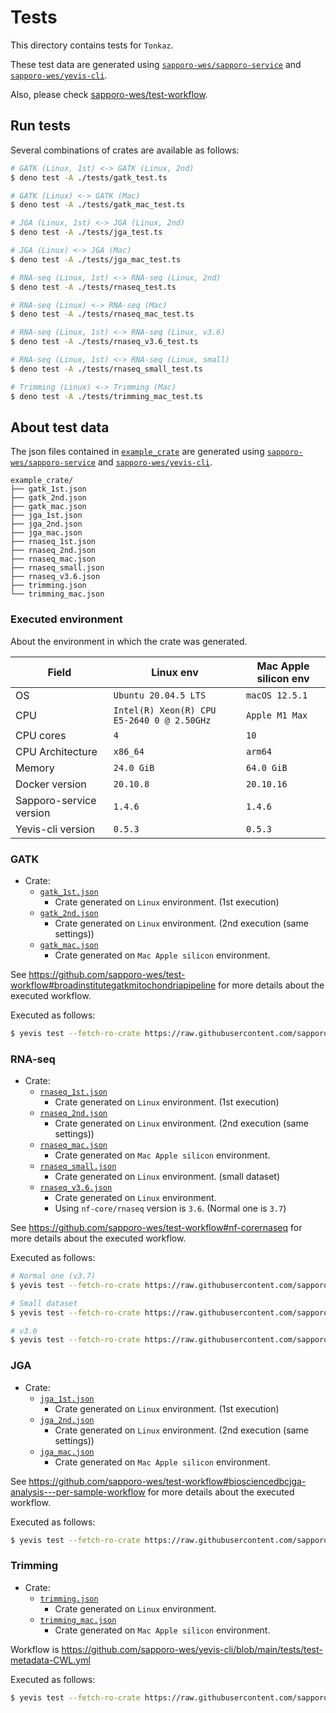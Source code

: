 # Tests

This directory contains tests for `Tonkaz`.

These test data are generated using [`sapporo-wes/sapporo-service`](https://github.com/sapporo-wes/sapporo-service) and [`sapporo-wes/yevis-cli`](https://github.com/sapporo-wes/yevis-cli).

Also, please check [sapporo-wes/test-workflow](https://github.com/sapporo-wes/test-workflow).

## Run tests

Several combinations of crates are available as follows:

```bash
# GATK (Linux, 1st) <-> GATK (Linux, 2nd)
$ deno test -A ./tests/gatk_test.ts

# GATK (Linux) <-> GATK (Mac)
$ deno test -A ./tests/gatk_mac_test.ts

# JGA (Linux, 1st) <-> JGA (Linux, 2nd)
$ deno test -A ./tests/jga_test.ts

# JGA (Linux) <-> JGA (Mac)
$ deno test -A ./tests/jga_mac_test.ts

# RNA-seq (Linux, 1st) <-> RNA-seq (Linux, 2nd)
$ deno test -A ./tests/rnaseq_test.ts

# RNA-seq (Linux) <-> RNA-seq (Mac)
$ deno test -A ./tests/rnaseq_mac_test.ts

# RNA-seq (Linux, 1st) <-> RNA-seq (Linux, v3.6)
$ deno test -A ./tests/rnaseq_v3.6_test.ts

# RNA-seq (Linux, 1st) <-> RNA-seq (Linux, small)
$ deno test -A ./tests/rnaseq_small_test.ts

# Trimming (Linux) <-> Trimming (Mac)
$ deno test -A ./tests/trimming_mac_test.ts
```

## About test data

The json files contained in [`example_crate`](./example_crate) are generated using [`sapporo-wes/sapporo-service`](https://github.com/sapporo-wes/sapporo-service) and [`sapporo-wes/yevis-cli`](https://github.com/sapporo-wes/yevis-cli).

```
example_crate/
├── gatk_1st.json
├── gatk_2nd.json
├── gatk_mac.json
├── jga_1st.json
├── jga_2nd.json
├── jga_mac.json
├── rnaseq_1st.json
├── rnaseq_2nd.json
├── rnaseq_mac.json
├── rnaseq_small.json
├── rnaseq_v3.6.json
├── trimming.json
└── trimming_mac.json
```

### Executed environment

About the environment in which the crate was generated.

| Field                   | Linux env                                  | Mac Apple silicon env |
| ----------------------- | ------------------------------------------ | --------------------- |
| OS                      | `Ubuntu 20.04.5 LTS`                       | `macOS 12.5.1`        |
| CPU                     | `Intel(R) Xeon(R) CPU E5-2640 0 @ 2.50GHz` | `Apple M1 Max`        |
| CPU cores               | `4`                                        | `10`                  |
| CPU Architecture        | `x86_64`                                   | `arm64`               |
| Memory                  | `24.0 GiB`                                 | `64.0 GiB`            |
| Docker version          | `20.10.8`                                  | `20.10.16`            |
| Sapporo-service version | `1.4.6`                                    | `1.4.6`               |
| Yevis-cli version       | `0.5.3`                                    | `0.5.3`               |

### GATK

- Crate:
  - [`gatk_1st.json`](./example_crate/gatk_1st.json)
    - Crate generated on `Linux` environment. (1st execution)
  - [`gatk_2nd.json`](./example_crate/gatk_2nd.json)
    - Crate generated on `Linux` environment. (2nd execution (same settings))
  - [`gatk_mac.json`](./example_crate/gatk_mac.json)
    - Crate generated on `Mac Apple silicon` environment.

See https://github.com/sapporo-wes/test-workflow#broadinstitutegatkmitochondriapipeline for more details about the executed workflow.

Executed as follows:

```bash
$ yevis test --fetch-ro-crate https://raw.githubusercontent.com/sapporo-wes/test-workflow/main/yevis-metadata_gatk-workflows_mitochondria-pipeline.yml
```

### RNA-seq

- Crate:
  - [`rnaseq_1st.json`](./example_crate/rnaseq_1st.json)
    - Crate generated on `Linux` environment. (1st execution)
  - [`rnaseq_2nd.json`](./example_crate/rnaseq_2nd.json)
    - Crate generated on `Linux` environment. (2nd execution (same settings))
  - [`rnaseq_mac.json`](./example_crate/rnaseq_mac.json)
    - Crate generated on `Mac Apple silicon` environment.
  - [`rnaseq_small.json`](./example_crate/rnaseq_small.json)
    - Crate generated on `Linux` environment. (small dataset)
  - [`rnaseq_v3.6.json`](./example_crate/rnaseq_v3.6.json)
    - Crate generated on `Linux` environment.
    - Using `nf-core/rnaseq` version is `3.6`. (Normal one is `3.7`)

See https://github.com/sapporo-wes/test-workflow#nf-corernaseq for more details about the executed workflow.

Executed as follows:

```bash
# Normal one (v3.7)
$ yevis test --fetch-ro-crate https://raw.githubusercontent.com/sapporo-wes/test-workflow/main/yevis-metadata_nf-core_rnaseq.yml

# Small dataset
$ yevis test --fetch-ro-crate https://raw.githubusercontent.com/sapporo-wes/test-workflow/main/yevis-metadata_nf-core_rnaseq_small_test.yml

# v3.6
$ yevis test --fetch-ro-crate https://raw.githubusercontent.com/sapporo-wes/test-workflow/main/yevis-metadata_nf-core_rnaseq_v3.6.yml
```

### JGA

- Crate:
  - [`jga_1st.json`](./example_crate/jga_1st.json)
    - Crate generated on `Linux` environment. (1st execution)
  - [`jga_2nd.json`](./example_crate/jga_2nd.json)
    - Crate generated on `Linux` environment. (2nd execution (same settings))
  - [`jga_mac.json`](./example_crate/jga_mac.json)
    - Crate generated on `Mac Apple silicon` environment.

See https://github.com/sapporo-wes/test-workflow#biosciencedbcjga-analysis---per-sample-workflow for more details about the executed workflow.

Executed as follows:

```bash
$ yevis test --fetch-ro-crate https://raw.githubusercontent.com/sapporo-wes/test-workflow/main/yevis-metadata_jga-workflow_per-sample.yml
```

### Trimming

- Crate:
  - [`trimming.json`](./example_crate/trimming.json)
    - Crate generated on `Linux` environment.
  - [`trimming_mac.json`](./example_crate/trimming_mac.json)
    - Crate generated on `Mac Apple silicon` environment.

Workflow is https://github.com/sapporo-wes/yevis-cli/blob/main/tests/test-metadata-CWL.yml

Executed as follows:

```bash
$ yevis test --fetch-ro-crate https://raw.githubusercontent.com/sapporo-wes/yevis-cli/main/tests/test-metadata-CWL.yml
```
